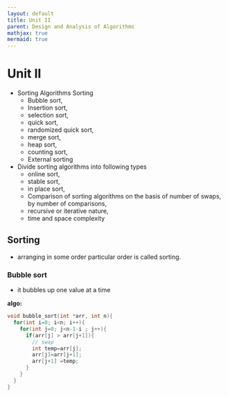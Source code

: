 ```yaml
---
layout: default
title: Unit II
parent: Design and Analysis of Algorithms
mathjax: true
mermaid: true
---
```


# Unit II

- Sorting Algorithms Sorting 
  - Bubble sort, 
  - Insertion sort, 
  - selection sort, 
  - quick sort, 
  - randomized quick sort, 
  - merge sort, 
  - heap sort, 
  - counting sort, 
  - External sorting 
- Divide sorting algorithms into following types
  - online sort, 
  - stable sort, 
  - in place sort, 
  - Comparison of sorting algorithms on the basis of number of swaps, by number of comparisons, 
  - recursive or iterative nature, 
  - time and space complexity

## Sorting

- arranging in some order particular order is called sorting.

### Bubble sort

- it bubbles up one value at a time

**algo:**

```c
void bubble_sort(int *arr, int n){
  for(int i=0; i<n; i++){
    for(int j=0; j<n-1-i ; j++){
      if(arr[j] > arr[j+1]){
        // swap
        int temp=arr[j];
        arr[j]=arr[j+1];
        arr[j+1] =temp;
      }
    }
  }
}
```

